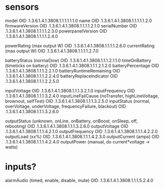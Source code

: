 # sensors
model	OID	 .1.3.6.1.4.1.3808.1.1.1.1.1.1.0
name	OID	 .1.3.6.1.4.1.3808.1.1.1.1.1.2.0
firmwareVersion OID	.1.3.6.1.4.1.3808.1.1.1.1.2.1.0
serialNumber OID	.1.3.6.1.4.1.3808.1.1.1.1.2.3.0
powerpanelVersion OID	.1.3.6.1.4.1.3808.1.1.1.1.2.4.0


powerRating (max output W)	OID	 .1.3.6.1.4.1.3808.1.1.1.1.2.6.0
currentRating (max output W)	OID	 .1.3.6.1.4.1.3808.1.1.1.1.2.7.0

batteryStatus (normal|low)	OID	 .1.3.6.1.4.1.3808.1.1.1.2.1.1.0
timeOnBattery (timeticks on battery)	OID	 .1.3.6.1.4.1.3808.1.1.1.2.1.2.0
batteryPercentage	OID	 .1.3.6.1.4.1.3808.1.1.1.2.2.1.0
batteryRuntimeRemaining	OID	 .1.3.6.1.4.1.3808.1.1.1.2.2.4.0
batteryReplaceIndicator	OID	 .1.3.6.1.4.1.3808.1.1.1.2.2.5.0

inputVoltage	OID	 .1.3.6.1.4.1.3808.1.1.1.3.2.1.0
inputFrequency	OID	 .1.3.6.1.4.1.3808.1.1.1.3.2.4.0
inputLineFailCause (noTransfer, highLineVoltage, brownout, selfTest)	OID	 .1.3.6.1.4.1.3808.1.1.1.3.2.5.0
inputStatus (normal, overVoltage, underVoltage, frequencyFailure, blackout)	OID	 .1.3.6.1.4.1.3808.1.1.1.3.2.6.0

outputStatus (unknown, onLine, onBattery, onBoost, onSleep, off, rebooting)	OID	 .1.3.6.1.4.1.3808.1.1.1.3.2.6.0
outputVoltage	OID	 .1.3.6.1.4.1.3808.1.1.1.4.2.1.0
outputFrequency	OID	 .1.3.6.1.4.1.3808.1.1.1.4.2.2.0
outputLoad (xx%)	OID	 .1.3.6.1.4.1.3808.1.1.1.4.2.3.0
outputCurrent (amps)	OID	 .1.3.6.1.4.1.3808.1.1.1.4.2.4.0
outputPower (manual, do current\*voltage -> watts)



# inputs?
alarmAudio (timed, enable, disable, mute)	OID	 .1.3.6.1.4.1.3808.1.1.1.5.2.4.0